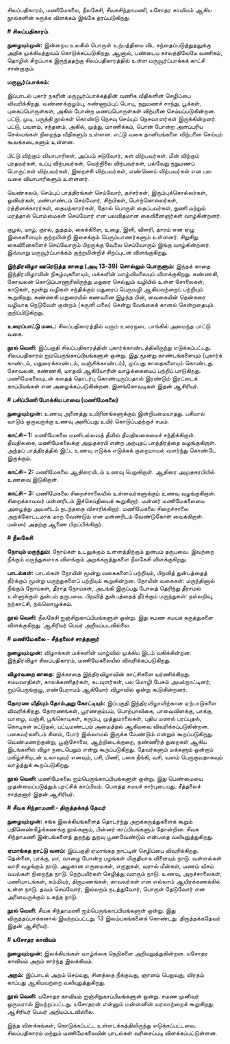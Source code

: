சிலப்பதிகாரம், மணிமேகலை, நீலகேசி, சீவகசிந்தாமணி, யசோதர காவியம் ஆகிய நூல்களின் சுருக்க விளக்கம் இங்கே தரப்படுகிறது.

**# சிலப்பதிகாரம்**

**நுழையும்முன்:**  இன்றைய உலகில் பொருள் உற்பத்தியை விட சந்தைப்படுத்துதலுக்கு அதிக முக்கியத்துவம் கொடுக்கப்படுகிறது. ஆனால், பண்டைய காலத்திலேயே வணிகம், தொழில் சிறப்பாக இருந்ததற்கு சிலப்பதிகாரத்தில் உள்ள மருவூர்ப்பாக்கக் காட்சி சான்றாகும்.

**மருவூர்ப்பாக்கம்:**

இப்பாடல் புகார் நகரின் மருவூர்ப்பாக்கத்தின் வணிக வீதிகளின்  செழிப்பை விவரிக்கிறது.  வண்ணக்குழம்பு, சுண்ணாம்புப் பொடி, நறுமணச் சாந்து, பூக்கள்,  புகைப்பொருள்கள், அகில் போன்ற மணப்பொருள்கள் விற்பனை செய்யப்படுகின்றன.  பட்டு, முடி, பருத்தி நூல்கள் கொண்டு நெசவு செய்யும் நெசவாளர்கள் இருக்கின்றனர். பட்டு, பவளம், சந்தனம், அகில், முத்து, மாணிக்கம், பொன் போன்ற அளப்பரிய செல்வங்கள் நிறைந்த வீதிகளும் உள்ளன.  எட்டு வகை தானியங்களை விற்பனை செய்யும் கூலக்கடைகளும் உள்ளன.

பிட்டு விற்கும் வியாபாரிகள், அப்பம் சுடுவோர், கள் விற்பவர்கள், மீன் விற்கும் பரதவர்கள், உப்பு விற்பவர்கள், வெற்றிலை விற்பவர்கள்,  பல்வேறு நறுமணப் பொருட்கள் விற்பவர்கள்,  இறைச்சி விற்பவர்கள், எண்ணெய் விற்பவர்கள் என பல வகை வியாபாரிகளும் உள்ளனர்.

வெண்கலம், செம்புப் பாத்திரங்கள் செய்வோர்,  தச்சர்கள், இரும்புக்கொல்லர்கள், ஓவியர்கள்,  மண்பாண்டம் செய்வோர், சிற்பிகள், பொற்கொல்லர்கள்,  ரத்தினக்காரர்கள், தையற்காரர்கள், தோல் பொருள் தைப்பவர்கள், துணி மற்றும் மரத்தால் பொம்மைகள் செய்வோர் என பலவிதமான கைவினைஞர்கள் வாழ்கின்றனர்.

குழல், யாழ், குரல், துத்தம், கைக்கிளை, உழை, இளி, விளரி, தாரம்  என ஏழு இசைகளையும் குற்றமின்றி இசைக்கும் பெரும்பாணர்களும் உள்ளனர். சிறுசிறு கைவினைகளைச் செய்வோரும் பிறருக்கு வேலை செய்வோரும் இங்கு வாழ்கின்றனர். இவ்வாறு மருவூர்ப்பாக்கம் குற்றமின்றிச் சிறப்புடன் விளங்குகிறது.


**இந்திரவிழா ஊரெடுத்த காதை (அடி 13-39) சொல்லும் பொருளும்:**  இந்தக் காதை இந்திரவிழாவின்  நிகழ்வுகளையும், மக்களின் வாழ்வியலையும் விளக்குகிறது.  கண்ணகி, கோவலன்  கொடும்பாளூரிலிருந்து மதுரை செல்லும் வழியில் உள்ள சோலைகள், காடுகள், மூன்று வழிகள் சந்திக்கும் மதுரைப் பெருவழி ஆகியவற்றைப் பற்றியும்  கூறுகிறது.  கண்ணகி மதுரையில் கணவனை இழந்த பின், வைகையின் தென்கரை வழியாக நெடுவேள் குன்றம் (சுருளி மலை) சென்று வேங்கைக் கானல்  சென்றதையும் குறிப்பிடுகிறது.


**உரைப்பாட்டு மடை:**  சிலப்பதிகாரத்தில் வரும் உரைநடை பாங்கில் அமைந்த பாட்டு வகை.

**நூல் வெளி:**  இப்பகுதி சிலப்பதிகாரத்தின் புகார்க்காண்டத்திலிருந்து எடுக்கப்பட்டது. சிலப்பதிகாரம் ஐம்பெருங்காப்பியங்களுள் ஒன்று. இது மூன்று காண்டங்களையும் (புகார்க் காண்டம், மதுரைக்காண்டம், வஞ்சிக்காண்டம்), முப்பது காதைகளையும் கொண்டது. கோவலன், கண்ணகி, மாதவி ஆகியோரின் வாழ்க்கையைப் பற்றிப் பாடுகிறது.  மணிமேகலையுடன் கதைத் தொடர்பு கொண்டிருப்பதால் இரண்டும் இரட்டைக் காப்பியங்கள் என அழைக்கப்படுகின்றன.  இளங்கோவடிகள் இதன் ஆசிரியர்.


**# பசிப்பிணி போக்கிய பாவை (மணிமேகலை)**


**நுழையும்முன்:** உணவு அனைத்து உயிரினங்களுக்கும் இன்றியமையாதது. பசியால் வாடும் ஒருவருக்கு உணவு அளிப்பது உயிர் கொடுப்பதற்குச் சமம்.

**காட்சி – 1:** மணிமேகலை மணிபல்லவத் தீவில் தீவதிலகையைச் சந்திக்கிறாள். தீவதிலகை, மணிமேகலைக்கு அமுதசுரபி என்ற அற்புதப் பாத்திரத்தை வழங்குகிறாள். அந்தப் பாத்திரத்தில் இட்ட உணவு எடுக்க எடுக்கக் குறையாமல் வளர்ந்து கொண்டே இருக்கும்.

**காட்சி – 2:** மணிமேகலை ஆதிரையிடம் உணவு பெறுகிறாள்.  ஆதிரை அமுதசுரபியில் உணவை இடுகிறாள்.

**காட்சி – 3:** மணிமேகலை சிறைச்சாலையில் உள்ளவர்களுக்கும் உணவு வழங்குகிறாள்.  சிறைக்காவலர் மன்னரிடம் இச்செய்தியைக் கூறுகிறார். மன்னர் மணிமேகலையை அழைத்து அவளிடம் நடந்ததை விசாரிக்கிறார். மணிமேகலை சிறைச்சாலை அறக்கோட்டமாக மாற வேண்டும் என மன்னரிடம் வேண்டுகோள் வைக்கிறாள். மன்னர் அதற்கு ஆணை பிறப்பிக்கிறார்.


**# நீலகேசி**


**நோயும் மருந்தும்:**  நோய்கள் உடலுக்கும் உள்ளத்திற்கும் துன்பம் தருபவை. இவற்றை நீக்கும் மருந்துகளாக விளங்கும் அறக்கருத்துகளை நீலகேசி விளக்குகிறது.

**பாடல்கள்:** பாடல்கள் நோயின் மூன்று வகைகளைப் பற்றியும், பிறவித் துன்பத்தைத் தீர்க்கும் மூன்று மருந்துகளைப் பற்றியும் கூறுகின்றன. நோயின் வகைகள்:  மருந்தினால் நீங்கும் நோய்கள், தீராத நோய்கள், அடங்கி இருப்பது போலத் தெரிந்து தீராமல் உள்ளுக்குள் துன்பம் தருபவை. பிறவித் துன்பத்தைத் தீர்க்கும் மருந்துகள்: நல்லறிவு, நற்காட்சி, நல்லொழுக்கம்.

**நூல் வெளி:**  நீலகேசி ஐஞ்சிறுகாப்பியங்களுள் ஒன்று. இது சமண சமயக் கருத்துகளை விளக்குகிறது. ஆசிரியர் பெயர் அறியப்படவில்லை.


**# மணிமேகலை - சீத்தலைச் சாத்தனார்**


**நுழையும்முன்:** விழாக்கள் மக்களின் வாழ்வில் முக்கிய இடம் வகிக்கின்றன.  இந்திரவிழா சிலப்பதிகாரம், மணிமேகலையில் விவரிக்கப்படுகிறது.

**விழாவறை காதை:** இக்காதை இந்திரவிழாவின் காட்சிகளை வர்ணிக்கிறது.  சமயவாதிகள், காலக்கணிதர்கள், கடவுளர்கள், பல மொழி பேசும் அயல்நாட்டினர், ஐம்பெருங்குழு, எண்பேராயம் ஆகியோர் விழாவில் ஒன்று கூடுகின்றனர்.

**தோரண வீதியும் தோம்அறு கோட்டியும்:** இப்பகுதி இந்திரவிழாவிற்கான ஏற்பாடுகளை விவரிக்கிறது. தோரணங்கள், பூரணகும்பம், பொற்பாலிகை, பாவைவிளக்கு, பாக்கு, வாழை, வஞ்சி, பூங்கொடிகள், கரும்பு, முத்துமாலைகள், புதிய மணல் பரப்புதல், கொடிகள் கட்டுதல், பட்டிமண்டபம் அமைத்தல் ஆகியவை விவரிக்கப்படுகின்றன. பகைவர்களிடம் சினம், போர் இல்லாமல் இருக்க வேண்டும் என்றும் கூறப்படுகிறது.  வெண்மணற்குன்று, பூஞ்சோலை, ஆற்றிடைக்குறை, தண்ணீர்த் துறைகள் ஆகிய இடங்களில் விழா நடைபெறும் என்று கூறப்படுகிறது. தேவர்களும் மக்களும் ஒன்றாய் மகிழ்ச்சியுடன் உலாவுவர் எனவும், பசி, பிணி, பகை நீங்கி, வசி, வளம் பெருகுவதாகவும் வாழ்த்துக் கூறப்படுகிறது.

**நூல் வெளி:** மணிமேகலை ஐம்பெருங்காப்பியங்களுள் ஒன்று. இது பெண்மையை முதன்மைப்படுத்தும் புரட்சிக் காப்பியம்.  பௌத்த சமயச் சார்புடையது. சீத்தலைச் சாத்தனார் இதன் ஆசிரியர்.


**# சீவக சிந்தாமணி - திருத்தக்கத் தேவர்**

**நுழையும்முன்:**  சங்க இலக்கியங்களைத் தொடர்ந்து அறக்கருத்துகளைக் கூறும் பதினெண்கீழ்க்கணக்கு நூல்களும், பின்னர் காப்பியங்களும் தோன்றின.  சீவக சிந்தாமணி இன்பங்களைத் துறந்து துறவு பூணவேண்டும் என்பதை வலியுறுத்துகிறது.

**ஏமாங்கத நாட்டு வளம்:** இப்பகுதி ஏமாங்கத நாட்டின் செழிப்பை விவரிக்கிறது.  தென்னை, பாக்கு, மா, வாழை போன்ற பழங்கள் மிகுதியாக விளையும் நாடு.  வள்ளல்கள் வாரி வழங்கும் நாடு.  அழகான எருமைகள், எருதுகள், வரால் மீன்கள், மணம் வீசும் வயல்கள் நிறைந்த நாடு.  நெற்பயிர்கள் செழித்து வளரும் நாடு.  உணவு, அறச்சாலைகள், மணிமாடங்கள், கம்மியர், திருமணங்கள், காவலர்கள் என எல்லாம் ஆயிரக்கணக்கில் உள்ள நாடு. தவம் செய்வோர், இல்லறம் நடத்துவோர், பொருள் தேடுவோர் என அனைவருக்கும் உகந்த நாடு.


**நூல் வெளி:** சீவக சிந்தாமணி ஐம்பெருங்காப்பியங்களுள் ஒன்று. இது விருத்தப்பாக்களால் இயற்றப்பட்டது. 13 இலம்பகங்களைக் கொண்டது. திருத்தக்கதேவர் இதன் ஆசிரியர்.


**# யசோதர காவியம்**

**நுழையும்முன்:** இலக்கியங்கள் வாழ்க்கை நெறிகளை அறிவுறுத்துகின்றன. யசோதர காவியம் அறம் சார்ந்த இலக்கியம்.

**அறம்:** இப்பாடல் அறம் செய்வது, சினத்தை நீக்குவது, ஞானம் பெறுவது, விரதம் காப்பது ஆகியவற்றை வலியுறுத்துகிறது.

**நூல் வெளி:** யசோதர காவியம் ஐஞ்சிறுகாப்பியங்களுள் ஒன்று.  சமண முனிவர் ஒருவரால் இயற்றப்பட்டது. யசோதரன் என்னும் மன்னனின் வரலாற்றைக் கூறுகிறது. ஆசிரியர் பெயர் அறியப்படவில்லை.


இந்த விளக்கங்கள், கொடுக்கப்பட்ட உள்ளடக்கத்திலிருந்து எடுக்கப்பட்டவை.  சிலப்பதிகாரம் மற்றும் மணிமேகலையின் பாடல்கள் வரிசைப்படி விளக்கப்பட்டுள்ளன.
